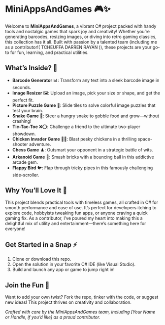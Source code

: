 # MiniAppsAndGames 🎮✨

Welcome to **MiniAppsAndGames**, a vibrant C# project packed with handy tools and nostalgic games that spark joy and creativity! Whether you’re generating barcodes, resizing images, or diving into retro gaming classics, this collection has it all. Built with passion by a talented team (including me as a contributor!( TCHEUFFA DARREN RAYAN )), these projects are your go-to for fun, learning, and practical utilities.


## What’s Inside? 🚀

- **Barcode Generator** 📊: Transform any text into a sleek barcode image in seconds.
- **Image Resizer** 🖼️: Upload an image, pick your size or shape, and get the perfect fit.
- **Picture Puzzle Game** 🧩: Slide tiles to solve colorful image puzzles that test your brain.
- **Snake Game** 🐍: Steer a hungry snake to gobble food and grow—without crashing!
- **Tic-Tac-Toe** ❌⭕: Challenge a friend to the ultimate two-player showdown.
- **Chicken Invader Game** 🐔💥: Blast pesky chickens in a thrilling space-shooter adventure.
- **Chess Game** ♟️: Outsmart your opponent in a strategic battle of wits.
- **Arkanoid Game** 🏓: Smash bricks with a bouncing ball in this addictive arcade gem.
- **Flappy Bird** 🐦: Flap through tricky pipes in this famously challenging side-scroller.

## Why You’ll Love It 💖

This project blends practical tools with timeless games, all crafted in C# for smooth performance and ease of use. It’s perfect for developers itching to explore code, hobbyists tweaking fun apps, or anyone craving a quick gaming fix. As a contributor, I’ve poured my heart into making this a delightful mix of utility and entertainment—there’s something here for everyone!

## Get Started in a Snap ⚡

1. Clone or download this repo.
2. Open the solution in your favorite C# IDE (like Visual Studio).
3. Build and launch any app or game to jump right in!

## Join the Fun 🎉

Want to add your own twist? Fork the repo, tinker with the code, or suggest new ideas! This project thrives on creativity and collaboration.

*Crafted with care by the MiniAppsAndGames team, including [Your Name or Handle, if you’d like] as a proud contributor.*
